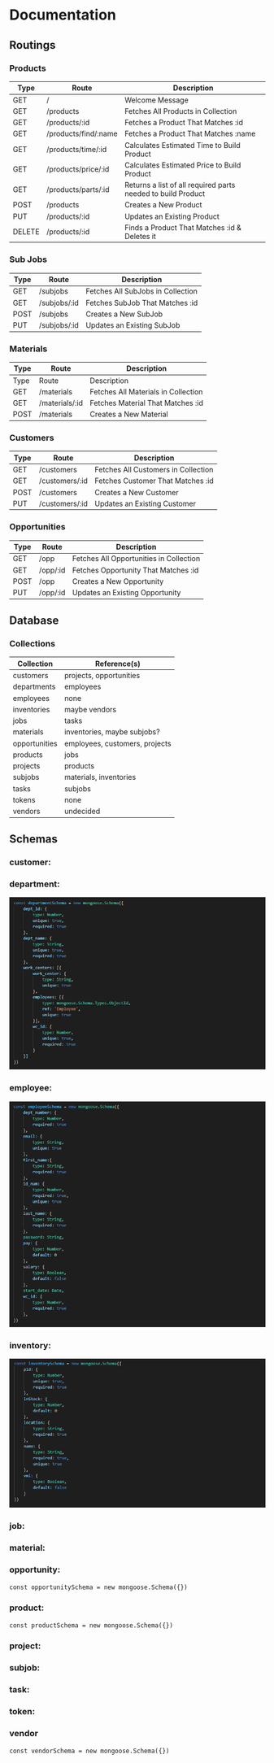 # Documentation

## Routings

### Products

| Type    | Route                | Description   |
| ------- | -------------------- | ------------- |
| GET     | /                    | Welcome Message |
| GET     | /products            | Fetches All Products in Collection |
| GET     | /products/:id        | Fetches a Product That Matches :id |
| GET     | /products/find/:name | Fetches a Product That Matches :name |
| GET     | /products/time/:id   | Calculates Estimated Time to Build Product |
| GET     | /products/price/:id  | Calculates Estimated Price to Build Product |
| GET     | /products/parts/:id  | Returns a list of all required parts needed to build Product |
| POST    | /products            | Creates a New Product |
| PUT     | /products/:id        | Updates an Existing Product |
| DELETE  | /products/:id        | Finds a Product That Matches :id & Deletes it |

### Sub Jobs

| Type    | Route                | Description   |
| ------- | -------------------- | ------------- |
| GET     | /subjobs             | Fetches All SubJobs in Collection |
| GET     | /subjobs/:id         | Fetches SubJob That Matches :id |
| POST    | /subjobs             | Creates a New SubJob |
| PUT     | /subjobs/:id         | Updates an Existing SubJob |


### Materials
| Type    | Route                | Description   |
| ------- | -------------------- | ------------- |
| Type    | Route                | Description   |
| GET     | /materials           | Fetches All Materials in Collection |
| GET     | /materials/:id       | Fetches Material That Matches :id |
| POST    | /materials           | Creates a New Material |

### Customers

| Type    | Route                | Description   |
| ------- | -------------------- | ------------- |
| GET     | /customers           | Fetches All Customers in Collection |
| GET     | /customers/:id       | Fetches Customer That Matches :id |
| POST    | /customers           | Creates a New Customer |
| PUT     | /customers/:id       | Updates an Existing Customer |

### Opportunities

| Type    | Route                | Description   |
| ------- | -------------------- | ------------- |
| GET     | /opp                 | Fetches All Opportunities in Collection |
| GET     | /opp/:id             | Fetches Opportunity That Matches :id |
| POST    | /opp                 | Creates a New Opportunity |
| PUT     | /opp/:id             | Updates an Existing Opportunity |

## Database

### Collections

| Collection    | Reference(s)  |
| ------------- | ------------- |
| customers     | projects, opportunities |
| departments   | employees     |
| employees     | none          |
| inventories   | maybe vendors |
| jobs          | tasks         |
| materials     | inventories, maybe subjobs? |
| opportunities | employees, customers, projects |
| products      | jobs          |
| projects      | products      |
| subjobs       | materials, inventories |
| tasks         | subjobs       |
| tokens        | none          |
| vendors       | undecided     |

## Schemas

### customer:


### department:

![Department Schema](./docs/imgs/departments-schema.PNG)

### employee:

![Employee Schema](./docs/imgs/employee-schema.PNG)

### inventory:

![Inventory Schema](./docs/imgs/inventory-schema.PNG)

### job:

### material:

### opportunity:

```
const opportunitySchema = new mongoose.Schema({})
```

### product:

```
const productSchema = new mongoose.Schema({})
```
### project:

### subjob:

### task:

### token:

### vendor

```
const vendorSchema = new mongoose.Schema({})
```